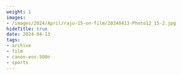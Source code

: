 ```yaml
---
weight: 1
images:
- /images/2024/April/raju-15-on-film/20240413-Photo12_15-2.jpg
hideTitle: true
date: 2024-04-13
tags:
- archive
- film
- canon-eos-500n
- sports
---
```

